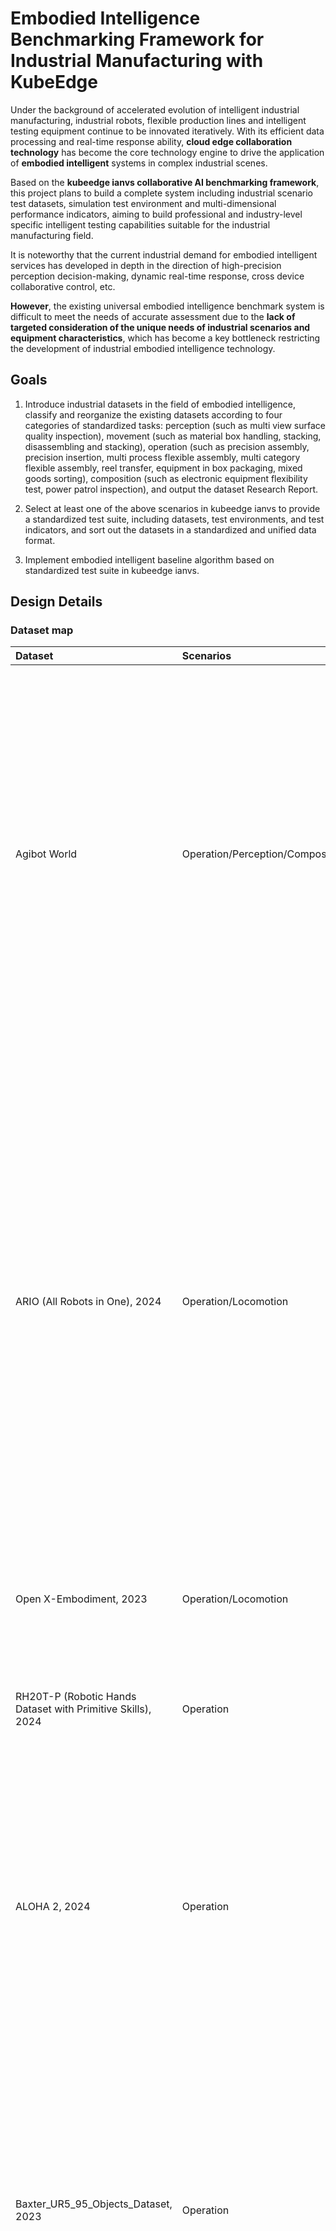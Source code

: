  # **Embodied Intelligence Benchmarking Framework for Industrial Manufacturing with KubeEdge**

Under the background of accelerated evolution of intelligent industrial manufacturing, industrial robots, flexible production lines and intelligent testing equipment continue to be innovated iteratively. With its efficient data processing and real-time response ability, **cloud edge collaboration technology** has become the core technology engine to drive the application of **embodied intelligent** systems in complex industrial scenes.  

Based on the **kubeedge ianvs collaborative AI benchmarking framework**, this project plans to build a complete system including industrial scenario test datasets, simulation test environment and multi-dimensional performance indicators, aiming to build professional and industry-level specific intelligent testing capabilities suitable for the industrial manufacturing field.  

It is noteworthy that the current industrial demand for embodied intelligent services has developed in depth in the direction of high-precision perception decision-making, dynamic real-time response, cross device collaborative control, etc.   

**However**, the existing universal embodied intelligence benchmark system is difficult to meet the needs of accurate assessment due to the **lack of targeted consideration of the unique needs of industrial scenarios and equipment characteristics**, which has become a key bottleneck restricting the development of industrial embodied intelligence technology.

## **Goals**

1. Introduce industrial datasets in the field of embodied intelligence, classify and reorganize the existing datasets according to four categories of standardized tasks: perception (such as multi view surface quality inspection), movement (such as material box handling, stacking, disassembling and stacking), operation (such as precision assembly, precision insertion, multi process flexible assembly, multi category flexible assembly, reel transfer, equipment in box packaging, mixed goods sorting), composition (such as electronic equipment flexibility test, power patrol inspection), and output the dataset Research Report.

2. Select at least one of the above scenarios in kubeedge ianvs to provide a standardized test suite, including datasets, test environments, and test indicators, and sort out the datasets in a standardized and unified data format.

3. Implement embodied intelligent baseline algorithm based on standardized test suite in kubeedge ianvs.

## **Design Details**

### **Dataset map**

| Dataset | Scenarios | Introduction | Link |
| :-----| :----- | :----- | :----: |
| Agibot World | Operation/Perception/Composite | The AgiBot World dataset was born from Zhiyuan's self built large-scale data collection factory and application experimental base, with a total space area of over 4000 square meters and containing more than 3000 real objects. On the one hand, it provides a venue for large-scale data training of robots, and on the other hand, it realistically replicates the five core scenarios of home, catering, industry, supermarkets, and office, fully covering the typical application needs of robots in production and life. | [Link](https://huggingface.co/datasets/agibot-world/AgiBotWorld-Alpha) |
| ARIO (All Robots in One), 2024 | Operation/Locomotion | ARIO is a comprehensive benchmark dataset designed to unify robot data across different implementation examples and task types. It covers over 20 real and simulated robot platforms, including tasks ranging from basic movements to complex tool usage and manipulation. Each robot is equipped with sensors such as RGB cameras, IMUs, and joint encoders, allowing agents to promote and transfer skills between platforms.In industrial environments where multiple robots must collaborate, such as wheeled bases for transporting parts and arms for performing assembly, ARIO's structure reflects the heterogeneity of these systems and the need for unified intelligence among them. | [Link](https://imaei.github.io/project_pages/ario/) |
| Open X-Embodiment, 2023 | Operation/Locomotion | 1 million fragments x 22 types of robots, covering 500+skills (including industrial sorting and assembly). | [Link](https://github.com/google-deepmind/open_x_embodiment) |
| RH20T-P (Robotic Hands Dataset with Primitive Skills), 2024 | Operation | For industries that focus on micro assembly or small part operations, such as gears, screws, and PCBs, RH20T-P provides valuable data for teaching robots precise and accurate interaction. | [Link](https://sites.google.com/view/rh20t-primitive/main) |
| ALOHA 2, 2024 | Operation | ALOHA 2 extends the original ALOHA dataset to include more complex dual arm coordination tasks. With improved physical realism and aligned RGB-D visual flow, it simulates tasks such as stacking, folding, and object alignment. This dataset captures the complexity of manual operation, which is crucial in many packaging and palletizing environments. | [Link](https://aloha-2.github.io/) |
| Baxter_UR5_95_Objects_Dataset, 2023 | Operation | This dataset includes RGB-D images of 95 industrial and household objects captured using Baxter and UR5 robotic arms. It has 3D grasping annotations, segmentation masks, and object poses. The inclusion of real robots and industrial like parts makes it particularly valuable to train and manipulate models under physical reality conditions.Its diversity and settings simulate the practical picking, component sorting, and mastery plan challenges often faced in warehouse automation systems. | [Link](https://tufts.app.box.com/s/t4apxhxtti6tlo9p875xtp823rhx1x9i) |
| YCB Object and Model Set | Operation | The YCB object and model set was created by the Yale Carnegie Mellon Berkeley collaboration to provide benchmark testing for robot operation, prosthetic design, and rehabilitation research. This dataset contains 73 everyday objects with different shapes, sizes, textures, weights, and rigidity, as well as some widely used operational tests. The dataset provides high-resolution RGBD scans, physical properties, and geometric models of objects, making it easy to integrate into operational and planning software platforms. In addition, the dataset also includes a series of standard task protocol frameworks and example protocols, as well as experimental implementations aimed at quantitatively evaluating various operational methods including planning, learning, mechanical design, control, and more. | [Link](http://rll.eecs.berkeley.edu/ycb/) |
| Human-Robot Collaboration Dataset | Operation/Locomotion | This synthetic dataset aims to simulate real data in industrial or service robot environments where humans and robots work side by side. | [Link](https://www.kaggle.com/datasets/adilshamim8/humanrobot-collaborative-work-dataset) |
| SmartAssemblySim-V2 | Operation | SmartAssemblySim-V2 is a conceptual subset of the BridgeData V2 dataset designed to simulate target condition robot operation tasks related to industrial manufacturing. The tasks include inserting parts, placing objects, and interacting with drawers, all supported by RGB videos, status data, and target commands. | [Link](https://rail.eecs.berkeley.edu/datasets/bridge_release/data/) |
| NEU Surface Defect Database | Perception | The NEU surface defect database is a widely used benchmark for evaluating surface defect classification in the steel industry. It includes 1800 grayscale images of hot-rolled steel strips, classified into six types of defects such as silver lines, inclusions, patches, rough surfaces, rolled oxide scales, and scratches. This dataset is compact and efficient, suitable for rapid prototyping and algorithm testing. It is commonly used to develop models in quality assurance systems, where rapid defect identification is crucial. | [Link](https://www.kaggle.com/datasets/kaustubhdikshit/neu-surface-defect-database/data) |
| ISDD - Industrial Surface Defect Detection Dataset | Perception | This dataset addresses the challenge of multi view defect detection in small industrial components such as nuts, gears, and screws. It is built on the MANTA dataset and provides five different perspectives of images for each object instance. | [Link](https://drive.google.com/drive/folders/12JERdTIy_3WWRyjP2gm040TDYnmRxrxy?usp=sharing) |
| Severstal: Steel Defect Detection | Perception | The Severstal dataset provides a large number of 12568 grayscale images of steel surfaces and detailed pixel level annotations for four types of defects. It is designed specifically for Kaggle competitions, promoting the development of advanced segmentation algorithms that can not only identify the presence of defects but also accurately locate them. Its well annotated structure makes it particularly suitable for training deep learning models used on automated steel inspection lines where spatial accuracy is crucial. | [Link](https://www.kaggle.com/c/severstal-steel-defect-detection) |
| BSData: Ball Screw Surface Defect Dataset | Perception | BSData is a domain specific dataset that focuses on inspecting key components in ball screw drives - CNC machine tools and automation equipment. This dataset contains over 21000 RGB images and detailed annotations of pitting defects, supporting supervised training of classification and detection models. It has been applied to evaluate how computer vision systems recognize local and subtle surface anomalies, providing valuable benchmarks for predictive maintenance systems in industrial environments. | [Link](https://github.com/2Obe/BSData) |
| Kolektor Surface-Defect Dataset | Perception | KolektorSDD and its subsequent SDD2 are datasets composed of high-resolution images of electric commutators. Each image is annotated to indicate the presence of surface defects such as scratches, dents, and contamination. These datasets are primarily used for binary and multi class classification, known for simulating real-world industrial constraints such as data imbalance and subtle defect patterns. They support research on rapid detection solutions that require high sensitivity to the minimum deviation of component surfaces. | [Link](https://www.vicos.si/Downloads/KolektorSDD) |
| Gear Inspection Dataset (GID) | Perception | GID contains grayscale images of industrial gears with defect labels. This dataset supports object detection and semantic segmentation tasks in industrial machine vision applications. It is particularly useful for training models aimed at real-time evaluation of gear quality, such as during online inspections on automotive or mechanical assembly lines. The focusing range of gears makes them an ideal choice for researching specific part defect detection in high-precision environments. | [Link](https://drive.google.com/file/d/1CZo-Ab5BXkTjV-b1-NIFzYMjfJQMl4nG/view?usp=share_link) |
| Real-IAD: Real-world Multi-View Industrial Anomaly Detection Dataset | Perception | Real IAD is a comprehensive benchmark designed to evaluate anomaly detection systems in real-world industrial environments. It includes 150000 high-resolution images of 30 different types of components, each taken from five different viewpoints. This dataset covers eight common types of defects, including cracks, dents, contamination, and misalignment. The design of Real IAD considers unsupervised anomaly detection, reflecting the challenges of high-throughput production lines where anomalies are rare but crucial for accurate identification. It supports research on anomaly localization, detection robustness, and multi view detection strategies, particularly suitable for quality assurance pipelines. | [Link](https://realiad4ad.github.io/Real-IAD/) |
| ISP-AD: Industrial Screen Printing Anomaly Detection Dataset | Perception | ISP-AD is a domain specific dataset for anomaly detection in screen printing processes. It includes examples of synthetic and real-world defects such as ink stains, missing prints, ghosting, and registration errors. The structure of this dataset supports classification and pixel segmentation, making it suitable for various industrial defect detection pipelines. Its main application scenarios include automatic visual inspection in the production of printed electronic products, labels, and packaging, ensuring consistent printing quality is crucial for product performance and brand. | [Link](https://paperswithcode.com/dataset/isp-ad) |
| MVTEC AD | Perception | The MVTec dataset contains 5354 high-resolution color images of different targets and texture types. It contains normal (i.e. defect free) images for training and abnormal images for testing. There are 70 different types of defects in anomalies, such as scratches, dents, contamination, and various structural changes. | [Link]( https://www.mvtec.com/company/research/datasets/mvtec-ad) |
| RoboMIND | Composite | This dataset contains 107000 real-world demonstration trajectories involving 96 unique objects across 479 different tasks.The RoboMIND dataset collects operational data from various robot platforms, including 52926 Franka Emika Panda single arm robot trajectories, 19152 "Tiangong" humanoid robot trajectories, 10629 AgileX Cobot Magic V2.0 dual arm robot trajectories, and 25170 UR-5e single arm robot trajectory data. | [Link](https://data.flopsera.com/data-detail/21181956226031626?type=open) |

### **ianvs**

The architectures and related concepts are shown in the below figure. The ianvs is designed to run within a single node. Critical components include  

&emsp;**Test Environment Manager:** the CRUD of test environments serving for global usage.  

&emsp;**Test Case Controller:** control the runtime behavior of test cases like instance generation and vanish.  

&emsp;&emsp;**Generation Assistant:** assist users to generate test cases based on certain rules or constraints, e.g., the range of parameters.  

&emsp;&emsp;**Simulation Controller:** control the simulation process of edge-cloud synergy AI, including the instance generation and vanishment of simulation containers.  

&emsp;**Story Manager:** the output management and presentation of the test case, e.g., leaderboards.  

![Alt text](ianvs.png#pic_center)

And currently, what I need to set up are the dataset in the Test Environment Manager section and the evaluation metrics section. At the same time, in the Test Case Controller section, use the Single task Learning Paradigm in Algorithm Paradigm to perform corresponding benchmark tests on the uploaded dataset.

### FPC dataset

**Pybullet**

PyBullet is developed based on the well-known open-source physics engine Bullet and packaged as a module in Python for robot simulation and learning. PyBullet supports loading various robot description files such as URDF, SDF, MJCF, and provides functions such as forward/reverse kinematics, forward/reverse dynamics, collision detection, and ray intersection query. In addition, many robot routines and practical debugging tools (sliders, buttons, text) are also provided.

![Alt text](pybullet.png#pic_center)

**Scenario:** Accurately assemble flexible printed circuit (FPC) cables onto a smartphone motherboard.

In the field of industrial manufacturing, precision assembly of thin soft components is a highly challenging typical scenario. The significant deformability of these components poses certain obstacles to the automated assembly process - the modeling and control logic of traditional rigid objects is difficult to directly reuse, and targeted algorithms need to be designed based on the dynamic characteristics of flexible bodies. The complexity and engineering value of this type of scenario make it an ideal candidate for a new dataset in the field of embodied intelligence: by constructing a high-quality dataset that includes multi physics field coupling and contact mechanics characteristics, it can effectively promote breakthroughs in key technologies such as robot tactile perception and soft control.

In the simulation verification stage, the PyBullet based physics engine simulation platform provides a low-cost and reproducible solution for obtaining such high-quality datasets. This platform supports flexible body modeling, real-time calculation of contact force, and simulation of sensor data, which can efficiently support algorithm development and strategy optimization, providing important technical support for the intelligent research of thin soft component assembly.

**Data generation strategy:** A simulated robotic arm (such as the UR5 or Panda robot model provided in PyBullet) was used, which was equipped with a simple fixture and simulated force/torque sensors at the wrist or fixture. The virtual RGB-D camera will be placed above the head or at a certain angle to capture the scene. Firstly, establish an industrial scenario - precisely assemble flexible printed circuits (FPCs) onto smartphone motherboards:

![Alt text](fpc_assembly.png#pic_center)

**Dataset Format:**

&emsp;**· Rgb_image.png:** RGB image from a virtual camera observing the assembly area.  

&emsp;**· Depth.png:** Corresponding depth images from the same camera.  

&emsp;**· Robot_state.json:** Recording the motion state parameters of the robot at a certain moment.  

&emsp;**· Ground_truth.json:** JSON data of the position and orientation of FPC and Motherboard in space.  

The ultimate dataset form:
```yaml
precision_soft_assembly_dataset/
├─ test_data/
|  ├─ data.jsonl    # Contains queries, expected responses, task metadata
|  └─ metadata.json # Task dimensions and description
└─ train_data/
|   └─ data.json     # (Optional) Left empty for testing purpose
```

**Directory Structure: (examples/fpc_assembly)**
```yaml
fpc_assembly
└── singletask_learning_bench
    ├── benchmarkingjob.yaml
    ├── testalgorithms
    │   ├── basemodel.py
    │   ├── fpn_algorithm.yaml
    │   ├── op_eval.py
    └── testenv
        ├── acc.py
        └── testenv.yaml
```

For the dataset, its URL address should be written out in the configuration file `testenv.yaml`:
```yaml
testenv:
# dataset configuration
dataset:
    # the url address of train dataset index; string type;
    train data:"./dataset/fpc_assembly/train data/data.json"# the url address of test dataset index; string type;test data info:"./dataset/fpc_assembly/test data/metadata.json"
    # metrics configuration for test case's evaluation; list type;
metrics:
    # metric name; string type;
    name:"Accuracy"-
    # the url address of python file
    url:"./examples/fpc_assembly/singletask_learning_bench/testenv/accuracy.py"
    # other metrics
    ...
```

### **Single Task Learning**

Single task learning is a traditional learning pooling all data together to train a single model. It typically includes a specialist model laser-focused on a single task and requires large amounts of task-specific labeled data, which is not always available on early stage of a distributed synergy AI project.  

As shown in the following figure, the single task learning works as procedures below:  

&emsp;1.Developer implements and deploys the application based on single task learning.  

&emsp;2.The application runs and launches single task learning.  

&emsp;3.The application uploads samples to the cloud.  

&emsp;4.Labeling service labels the uploaded samples.  

&emsp;5.Training learns the samples to generate a new model.  

&emsp;6.The system updates the model on the edge.  

&emsp;7.The model conducts inference given test samples where the inference result is send to the application which ends the process.  

![Alt text](Single_Task_Learning.png#pic_center)
    
The specific implementation of fpc_assembly single task learning algorithm in `algorithm.yaml`.

The URL address of the algorithm is filled in the configuration file `benchmarkingjob.yaml` (an example is as follows).

```yaml
# the configuration of test object
test_object:
  # test type; string type;
  # currently the option of value is "algorithms",the others will be added in succession.
  type: "algorithms"
  # test algorithm configuration files; list type;
  algorithms:
    # algorithm name; string type;
    - name: "fpn_singletask_learning"
      # the url address of test algorithm configuration file; string type;
      # the file format supports yaml/yml
      url: "./examples/fpc_assembly/singletask_learning_bench/testalgorithms/fpn_algorithm.yaml"
```

## **Road Map**

**1.** **From July to Mid-August**, conduct research on the currently available embodied intelligent datasets and output corresponding reports. At the same time, continue to follow up and improve the proposal. Besides, learn to use the pybullet platform, build the scene of fpc_assembly on the pybullet platform.  

**2.** **From Mid-August to Mid-September**, obtain the corresponding dataset. The test environment and test indicators were built in kubeedge ianvs, and the datasets were sorted out in a standardized and unified data format. At the same time, the specific intelligent baseline algorithm was implemented in kubeedge ianvs based on the standardized test suite.  

**3.** **From Mid-September to End of September**, summarize the previous two stages, think about what can be further improved or supplemented, and output the corresponding documents. If time and energy allow, consider carrying out standardized test suite in agibot world and Genie SIM, a smart metadata simulation platform, including indicators and examples.
